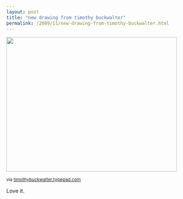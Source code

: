 ```yaml
---
layout: post
title: "new drawing from timothy buckwalter"
permalink: /2009/11/new-drawing-from-timothy-buckwalter.html
---
```


<img height="355" src="https://timothybuckwalter.typepad.com/.a/6a00d8341cdd0b53ef0120a64b4af7970b-450wi" width="450" />

<p><small>via <a href="http://timothybuckwalter.typepad.com/painting_drawings/2009/11/new-drawing.html?utm_source=feedburner&amp;utm_medium=feed&amp;utm_campaign=Feed%3A%20typepad%2FpAZh%20%28paintings%20%2B%20drawings%29&amp;utm_content=Google%20Reader">timothybuckwalter.typepad.com</a></small></p>

<p>Love it.</p>


